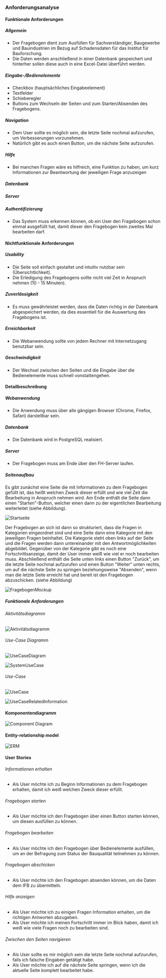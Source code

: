 ### Anforderungsanalyse

#### Funktionale Anforderungen

##### Allgemein

- Der Fragebogen dient zum Ausfüllen für Sachverständiger, Baugewerbe und Bauindustrien im Bezug auf Schadensdaten für das Institut für Bauforschung.
- Die Daten werden anschließend in einer Datenbank gespeichert und hinterher sollen diese auch in eine Excel-Datei überführt werden.



##### Eingabe-/Bedienelemente

- Checkbox (hauptsächliches Eingabeelement)
- Textfelder
- Schieberegler
- Buttons zum Wechseln der Seiten und zum Starten/Absenden des Fragebogens.



##### Navigation

- Dem User sollte es möglich sein, die letzte Seite nochmal aufzurufen, um Verbesserungen vorzunehmen.
- Natürlich gibt es auch einen Button, um die nächste Seite aufzurufen.



##### Hilfe

- Bei manchen Fragen wäre es hilfreich, eine Funktion zu haben, um kurz Informationen zur Beantwortung der jeweiligen Frage anzuzeigen

##### Datenbank

##### Server

##### Authentifizierung

- Das System muss erkennen können, ob ein User den Fragebogen schon einmal ausgefüllt hat, damit dieser den Fragebogen kein zweites Mal bearbeiten darf.



#### Nichtfunktionale Anforderungen

##### Usability

- Die Seite soll einfach gestaltet und intuitiv nutzbar sein (Übersichtlichkeit). 
- Die Erledigung des Fragebogens sollte nicht viel Zeit in Anspruch nehmen (10 - 15 Minuten).

##### Zuverlässigkeit

- Es muss gewährleistet werden, dass die Daten richtig in der Datenbank abgespeichert werden, da dies essentiell für die Auswertung des Fragebogens ist.

##### Erreichbarkeit

- Die Webanwendung sollte von jedem Rechner mit Internetzugang benutzbar sein.

##### Geschwindigkeit

- Der Wechsel zwischen den Seiten und die Eingabe über die Bedienelemente muss schnell vonstattengehen.

#### Detailbeschreibung

##### Webanwendung

- Die Anwendung muss über alle gängigen Browser (Chrome, Firefox, Safari) darstellbar sein.

##### Datenbank

- Die Datenbank wird in PostgreSQL realisiert.

##### Server

- Der Fragebogen muss am Ende über den FH-Server laufen.

##### Seitenaufbau

Es gibt zunächst eine Seite die mit Informationen zu dem Fragebogen gefüllt ist, das heißt welchen Zweck dieser erfüllt und wie viel Zeit die Bearbeitung in Anspruch nehmen wird. Am Ende enthält die Seite dann einen "Starten"-Button, welcher einen dann zu der eigentlichen Bearbeitung weiterleitet (siehe Abbildung). 



![Startseite](https://raw.githubusercontent.com/WebEngineering18/Dokumentation/Anforderungsanalyse/Projekt/bilder/Startseite.png)



Der Fragebogen an sich ist dann so strukturiert, dass die Fragen in Kategorien eingeordnet sind und eine Seite dann eine Kategorie mit den jeweiligen Fragen beinhaltet. Die Kategorie steht oben links auf der Seite und die Fragen werden dann untereinander mit den Antwortmöglichkeiten abgebildet. Gegenüber von der Kategorie gibt es noch eine Fortschrittsanzeige, damit der User immer weiß wie viel er noch bearbeiten muss. Abschließend enthält die Seite unten links einen Button "Zurück", um die letzte Seite nochmal aufzurufen und einen Button "Weiter" unten rechts, um auf die nächste Seite zu springen beziehungsweise "Absenden", wenn man die letzte Seite erreicht hat und bereit ist den Fragebogen abzuschicken. (siehe Abbildung)



![FragebogenMockup](https://raw.githubusercontent.com/WebEngineering18/Dokumentation/Anforderungsanalyse/Projekt/bilder/FragebogenMockup.png)



##### Funktionale Anforderungen



###### Aktivitätsdiagramm

![Aktivitätsdiagramm](https://raw.githubusercontent.com/WebEngineering18/Dokumentation/Anforderungsanalyse/Projekt/bilder/Aktivit%C3%A4tsdiagramm.png)

###### Use-Case Diagramm

![UseCaseDiagram](https://raw.githubusercontent.com/WebEngineering18/Dokumentation/Anforderungsanalyse/Projekt/bilder/UseCaseDiagram.png)

![SystemUseCase](https://raw.githubusercontent.com/WebEngineering18/Dokumentation/Anforderungsanalyse/Projekt/bilder/SystemUseCase.png)

###### Use-Case

![UseCase](https://raw.githubusercontent.com/WebEngineering18/Dokumentation/Anforderungsanalyse/Projekt/bilder/UseCase.png)

![UseCaseRelatedInformation](https://raw.githubusercontent.com/WebEngineering18/Dokumentation/Anforderungsanalyse/Projekt/bilder/UseCaseRelatedInformation.png)

#### Komponentendiagramm

![Component Diagram](https://raw.githubusercontent.com/WebEngineering18/Dokumentation/Anforderungsanalyse/Projekt/bilder/Component%20Diagram.png)



#### Entity-relationship model

![ERM](https://raw.githubusercontent.com/WebEngineering18/Dokumentation/Anforderungsanalyse/Projekt/bilder/ERM.png)

#### User Stories

###### Informationen erhalten

- Als User möchte ich zu Beginn Informationen zu dem Fragebogen erhalten, damit ich weiß welchen Zweck dieser erfüllt.

###### Fragebogen starten

- Als User möchte ich den Fragebogen über einen Button starten können, um diesen ausfüllen zu können.



###### Fragebogen bearbeiten

- Als User möchte ich den Fragebogen über Bedienelemente ausfüllen, um an der Befragung zum Status der Bauqualität teilnehmen zu können.



###### Fragebogen abschicken

- Als User möchte ich den Fragebogen absenden können, um die Daten dem IFB zu übermitteln.



###### Hilfe anzeigen

- Als User möchte ich zu einigen Fragen Information erhalten, um die richtigen Antworten abzugeben.
- Als User möchte ich meinen Fortschritt immer im Blick haben, damit ich weiß wie viele Fragen noch zu bearbeiten sind.



###### Zwischen den Seiten navigieren

- Als User sollte es mir möglich sein die letzte Seite nochmal aufzurufen, falls ich falsche Eingaben getätigt habe.
- Als User möchte ich auf die nächste Seite springen, wenn ich die aktuelle Seite komplett bearbeitet habe.





